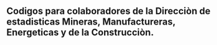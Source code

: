 ## Codigos para colaboradores de la Direcciòn de estadisticas Mineras, Manufactureras, Energeticas y de la Construcciòn.



